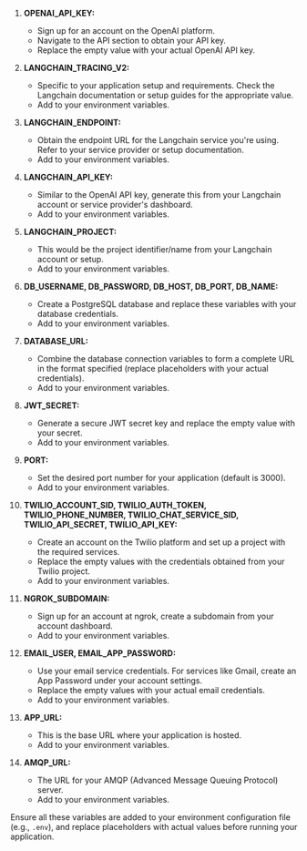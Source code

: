 1. **OPENAI_API_KEY:**
   - Sign up for an account on the OpenAI platform.
   - Navigate to the API section to obtain your API key.
   - Replace the empty value with your actual OpenAI API key.

2. **LANGCHAIN_TRACING_V2:**
   - Specific to your application setup and requirements. Check the Langchain documentation or setup guides for the appropriate value.
   - Add to your environment variables.

3. **LANGCHAIN_ENDPOINT:**
   - Obtain the endpoint URL for the Langchain service you're using. Refer to your service provider or setup documentation.
   - Add to your environment variables.

4. **LANGCHAIN_API_KEY:**
   - Similar to the OpenAI API key, generate this from your Langchain account or service provider's dashboard.
   - Add to your environment variables.

5. **LANGCHAIN_PROJECT:**
   - This would be the project identifier/name from your Langchain account or setup.
   - Add to your environment variables.

6. **DB_USERNAME, DB_PASSWORD, DB_HOST, DB_PORT, DB_NAME:**
   - Create a PostgreSQL database and replace these variables with your database credentials.
   - Add to your environment variables.

7. **DATABASE_URL:**
   - Combine the database connection variables to form a complete URL in the format specified (replace placeholders with your actual credentials).
   - Add to your environment variables.

8. **JWT_SECRET:**
   - Generate a secure JWT secret key and replace the empty value with your secret.
   - Add to your environment variables.

9. **PORT:**
   - Set the desired port number for your application (default is 3000).
   - Add to your environment variables.

10. **TWILIO_ACCOUNT_SID, TWILIO_AUTH_TOKEN, TWILIO_PHONE_NUMBER, TWILIO_CHAT_SERVICE_SID, TWILIO_API_SECRET, TWILIO_API_KEY:**
    - Create an account on the Twilio platform and set up a project with the required services.
    - Replace the empty values with the credentials obtained from your Twilio project.
    - Add to your environment variables.

11. **NGROK_SUBDOMAIN:**
    - Sign up for an account at ngrok, create a subdomain from your account dashboard.
    - Add to your environment variables.

12. **EMAIL_USER, EMAIL_APP_PASSWORD:**
    - Use your email service credentials. For services like Gmail, create an App Password under your account settings.
    - Replace the empty values with your actual email credentials.
    - Add to your environment variables.

13. **APP_URL:**
    - This is the base URL where your application is hosted.
    - Add to your environment variables.

14. **AMQP_URL:**
    - The URL for your AMQP (Advanced Message Queuing Protocol) server.
    - Add to your environment variables.

Ensure all these variables are added to your environment configuration file (e.g., `.env`), and replace placeholders with actual values before running your application.
